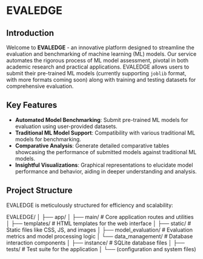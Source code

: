 # EVALEDGE

## Introduction

Welcome to **EVALEDGE** - an innovative platform designed to streamline the evaluation and benchmarking of machine learning (ML) models. Our service automates the rigorous process of ML model assessment, pivotal in both academic research and practical applications. EVALEDGE allows users to submit their pre-trained ML models (currently supporting `joblib` format, with more formats coming soon) along with training and testing datasets for comprehensive evaluation.

## Key Features

- **Automated Model Benchmarking**: Submit pre-trained ML models for evaluation using user-provided datasets.
- **Traditional ML Model Support**: Compatibility with various traditional ML models for benchmarking.
- **Comparative Analysis**: Generate detailed comparative tables showcasing the performance of submitted models against traditional ML models.
- **Insightful Visualizations**: Graphical representations to elucidate model performance and behavior, aiding in deeper understanding and analysis.

## Project Structure

EVALEDGE is meticulously structured for efficiency and scalability:

EVALEDGE/
│
├── app/
│ ├── main/ # Core application routes and utilities
│ ├── templates/ # HTML templates for the web interface
│ ├── static/ # Static files like CSS, JS, and images
│ ├── model_evaluation/ # Evaluation metrics and model processing logic
│ └── data_management/ # Database interaction components
│
├── instance/ # SQLite database files
│
├── tests/ # Test suite for the application
│
└── (configuration and system files)